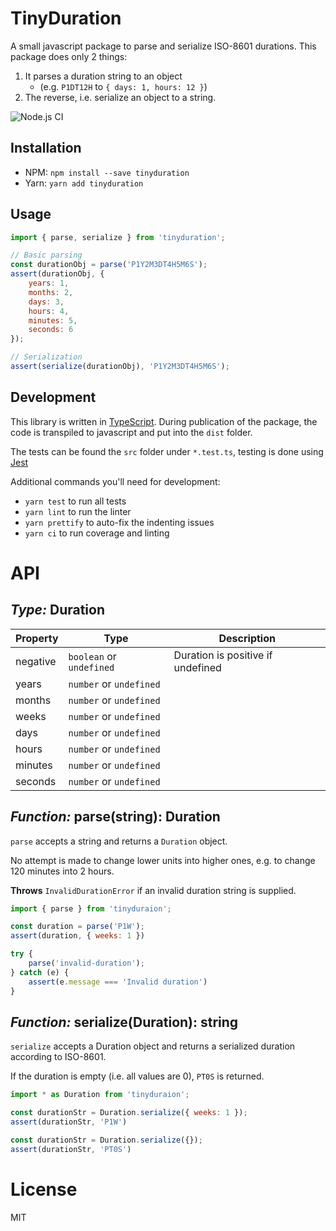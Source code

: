 
# TinyDuration
A small javascript package to parse and serialize ISO-8601 durations.
This package does only 2 things:
 1. It parses a duration string to an object
    - (e.g. `P1DT12H` to `{ days: 1, hours: 12 }`)
 2. The reverse, i.e. serialize an object to a string.

 ![Node.js CI](https://github.com/MelleB/tinyduration/workflows/Node.js%20CI/badge.svg)

## Installation
- NPM: `npm install --save tinyduration`
- Yarn: `yarn add tinyduration`

## Usage
```js
import { parse, serialize } from 'tinyduration';

// Basic parsing
const durationObj = parse('P1Y2M3DT4H5M6S');
assert(durationObj, {
    years: 1,
    months: 2,
    days: 3,
    hours: 4,
    minutes: 5,
    seconds: 6
});

// Serialization
assert(serialize(durationObj), 'P1Y2M3DT4H5M6S');
```

## Development
This library is written in [TypeScript](https://typescriptlang.org).
During publication of the package, the code is transpiled to javascript and put into the `dist` folder.

The tests can be found the `src` folder under `*.test.ts`, testing is done using [Jest](https://jestjs.io)

Additional commands you'll need for development:
- `yarn test` to run all tests
- `yarn lint` to run the linter
- `yarn prettify` to auto-fix the indenting issues
- `yarn ci` to run coverage and linting


# API
## *Type:* Duration
|Property|Type|Description|
|-|-|-|
|negative|`boolean` or `undefined`|Duration is positive if undefined
|years|`number` or `undefined`||
|months|`number` or `undefined`||
|weeks|`number` or `undefined`||
|days|`number` or `undefined`||
|hours|`number` or `undefined`||
|minutes|`number` or `undefined`||
|seconds|`number` or `undefined`||


## *Function:* parse(string): Duration
`parse` accepts a string and returns a `Duration` object.

No attempt is made to change lower units into higher ones, e.g. to change 120 minutes into 2 hours.

**Throws** `InvalidDurationError` if an invalid duration string is supplied.

```js
import { parse } from 'tinyduraion';

const duration = parse('P1W');
assert(duration, { weeks: 1 })

try {
    parse('invalid-duration');
} catch (e) {
    assert(e.message === 'Invalid duration')
}
```

## *Function:* serialize(Duration): string
`serialize` accepts a Duration object and returns a serialized duration according to ISO-8601.

If the duration is empty (i.e. all values are 0), `PT0S` is returned.

```js
import * as Duration from 'tinyduraion';

const durationStr = Duration.serialize({ weeks: 1 });
assert(durationStr, 'P1W')

const durationStr = Duration.serialize({});
assert(durationStr, 'PT0S')
```

# License
MIT